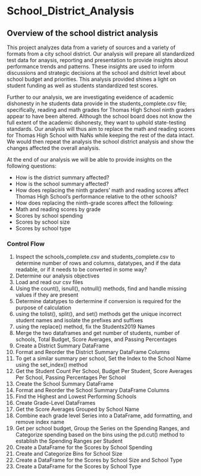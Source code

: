 # School_District_Analysis
## Overview of the school district analysis
This project analyzes data from a variety of sources and a variety of formats from a city school district. Our analysis will prepare all standardized test data for anaysis, reporting and presentation to provide insights about performance trends and patterns. These insights are used to inform discussions and strategic decisions at the school and dsitrict level about school budget and priorities. This analysis provided shines a light on student funding as well as students standardized test scores.

Further to our analysis, we are investigating eveidence of academic dishonesty in he students data provide in the students_complete.csv file; specifically, reading and math grades for Thomas High School ninth graders appear to have been altered. Although the school board does not know the full extent of the academic dishonesty, they want to uphold state-testing standards.  Our analysis will thus aim to replace the math and reading scores for Thomas High School with NaNs while keeping the rest of the data intact. We would then repeat the analysis the school district analysis and show the changes affected the overall analysis.

At the end of our analysis we will be able to provide insights on the following questions:
  - How is the district summary affected?
  - How is the school summary affected?
  - How does replacing the ninth graders’ math and reading scores affect Thomas High School’s performance relative to the other schools?
  - How does replacing the ninth-grade scores affect the following:
  - Math and reading scores by grade
  - Scores by school spending
  - Scores by school size
  - Scores by school type
### Control Flow
1. Inspect the schools_complete.csv and students_complete.csv to determine number of rows and columns, datatypes, and if the data readable, or if it needs to be converted in some way?
2. Determine our analysis objectives
3. Load and read our csv files
4. Using the count(), isnull(), notnull() methods, find and handle missing values if they are present
5. Determine datatypes to dertermine if conversion is required for the purpose of calculation
6. using the tolist(), split(), and set() methods get the unique incorrect student names and isolate the prefixes and suffixes
7. using the replace() method, fix the Students2019 Names
8. Merge the two dataframes and get number of students, number of schools, Total Budget, Score Averages, and Passing Percentages
9. Create a District Summary DataFrame
10. Format and Reorder the District Summary DataFrame Columns
11. To get a similar summary per school, Set the Index to the School Name using the set_index() method
12. Get the Student Count Per School, Budget Per Student, Score Averages Per School, Passing Percentages Per School
13. Create the School Summary DataFrame
14. Format and Reorder the School Summary DataFrame Columns
15. Find the Highest and Lowest Performing Schools
16. Create Grade-Level DataFrames
17. Get the Score Averages Grouped by School Name
18. Combine each grade level Series into a DataFrame, add formatting, and remove index name
19. Get per school budget, Group the Series on the Spending Ranges, and Categorize spending based on the bins using the pd.cut() method to establish the Spending Ranges per Student
20. Create a DataFrame for the Scores by School Spending
21. Create and Categorize Bins for School Size
22. Create a DataFrame for the Scores by School Size and School Type
23. Create a DataFrame for the Scores by School Type




